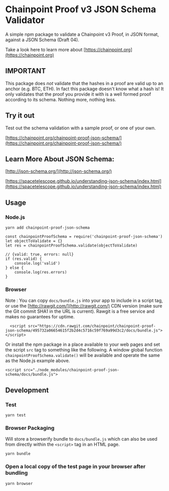 # Chainpoint Proof v3 JSON Schema Validator

A simple npm package to validate a Chainpoint v3 Proof, in JSON format, against a JSON Schema (Draft 04).

Take a look here to learn more about [https://chainpoint.org](https://chainpoint.org)

## IMPORTANT

This package does *not* validate that the hashes in a proof are valid up to an anchor (e.g. BTC, ETH). In fact this package doesn't know what a hash is! It only validates that the proof you provide it with is a well formed proof according to its schema. Nothing more, nothing less.

## Try it out

Test out the schema validation with a sample proof,
or one of your own.

[https://chainpoint.org/chainpoint-proof-json-schema/](https://chainpoint.org/chainpoint-proof-json-schema/)


## Learn More About JSON Schema:

[http://json-schema.org/](http://json-schema.org/)

[https://spacetelescope.github.io/understanding-json-schema/index.html](https://spacetelescope.github.io/understanding-json-schema/index.html)

## Usage

### Node.js

```
yarn add chainpoint-proof-json-schema
```

```
const chainpointProofSchema = require('chainpoint-proof-json-schema')
let objectToValidate = {}
let res = chainpointProofSchema.validate(objectToValidate)

// {valid: true, errors: null}
if (res.valid) {
    console.log('valid')
} else {
    console.log(res.errors)
}
```

### Browser

Note : You can copy `docs/bundle.js` into your app to include in a script tag, or use the [http://rawgit.com/](http://rawgit.com/) CDN version (make sure the Git commit SHA1 in the URL is current). Rawgit is a free service and makes no guarantees for uptime.

```
  <script src="https://cdn.rawgit.com/chainpoint/chainpoint-proof-json-schema/495732a06654615f2b2d4c5716c59f769a99d3c2/docs/bundle.js"></script>

```

Or install the npm package in a place available to your web pages and set the script `src` tag to something like the following. A window global function `chainpointProofSchema.validate()` will be available and operate the same as the Node.js example above.


```
<script src="./node_modules/chainpoint-proof-json-schema/docs/bundle.js">

```

## Development

### Test

```
yarn test
```

### Browser Packaging

Will store a browserify bundle to `docs/bundle.js` which can also be used
from directly within the `<script>` tag in an HTML page.

```
yarn bundle
```

### Open a local copy of the test page in your browser after bundling

```
yarn browser
```
